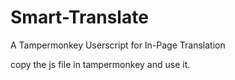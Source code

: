 # Smart-Translate
A Tampermonkey Userscript for In-Page Translation

copy the js file in tampermonkey and use it. 
